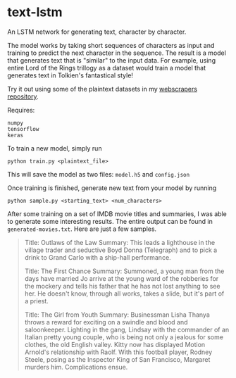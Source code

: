 # text-lstm

An LSTM network for generating text, character by character.

The model works by taking short sequences of characters as input and training to predict the next character in the sequence.
The result is a model that generates text that is "similar" to the input data.
For example, using entire Lord of the Rings trillogy as a dataset would train a model that generates text in Tolkien's fantastical style!

Try it out using some of the plaintext datasets in my [webscrapers repository](https://github.com/opcecco/webscrapers).

Requires:

```
numpy
tensorflow
keras
```

To train a new model, simply run

`python train.py <plaintext_file>`

This will save the model as two files: `model.h5` and `config.json`

Once training is finished, generate new text from your model by running

`python sample.py <starting_text> <num_characters>`

After some training on a set of IMDB movie titles and summaries, I was able to generate some interesting results.
The entire output can be found in `generated-movies.txt`. Here are just a few samples.

>Title: Outlaws of the Law
>Summary: This leads a lighthouse in the village trader and seductive Boyd Donna (Telegraph) and to pick a drink to Grand Carlo with a ship-hall performance.
>
>Title: The First Chance
>Summary: Summoned, a young man from the days have married Jo arrive at the young ward of the robberies for the mockery and tells his father that he has not lost anything to see her. He doesn't know, through all works, takes a slide, but it's part of a priest.
>
>Title: The Girl from Youth
>Summary: Businessman Lisha Thanya throws a reward for exciting on a swindle and blood and saloonkeeper. Lighting in the gang, Lindsay with the commander of an Italian pretty young couple, who is being not only a jealous for some clothes, the old English valley. Kitty now has displayed Motion Arnold's relationship with Raolf. With this football player, Rodney Steele, posing as the Inspector King of San Francisco, Margaret murders him. Complications ensue.
